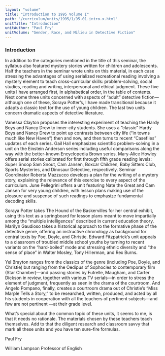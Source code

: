 ```yaml
---
layout: "volume"
title: "Introduction to 1995 Volume I"
path: "/curriculum/units/1995/1/95.01.intro.x.html"
unitTitle: "Introduction"
unitAuthor: "Paul Fry"
unitVolume: "Gender, Race, and Milieu in Detective Fiction"
---
```

<body>
<h3>
  Introduction
 </h3>
 In addition to the categories mentioned in the title of this seminar, the syllabus also featured mystery stories written for children and adolescents. Half the teachers in the seminar wrote units on this material, in each case stressing the advantages of using serialized recreational reading involving a mystery element to teach cross-curricular skills: problem-solving, social studies, reading and writing, interpersonal and ethical judgment. These five units I have arranged first, in alphabetical order, in the table of contents. Next come three units concerned with aspects of “adult” detective fiction—although one of these, Soraya Potter’s, I have made transitional because it adapts a classic text for the use of young children. The last two units concern dramatic aspects of detective literature.
 <p>
  Vanessa Clayton proposes the interesting experiment of teaching the Hardy Boys and Nancy Drew to inner-city students. She uses a “classic” Hardy Boys and Nancy Drew to point up contrasts between city life (“in towns much like New Haven”) then and now, and then turns to recent “Casefiles” updates of each series. Gail Hall emphasizes scientific problem-solving in a unit on the Einstein Anderson series including useful comparisons along the way with the better-known Encyclopedia Brown series. Mary-Alice Howley offers serial stories calibrated for first through fifth grade reading levels: Super Snoop Sam Snout, Cam Jansen, Boxcar Children, Baby Sitters Club, Sports Mysteries, and Dinosaur Detective, respectively. Seminar Coordinator Roberta Mazzucco develops a plan for the writing of a mystery story, explaining the relevance of this exercise to every aspect of the curriculum. June Pellegrini offers a unit featuring Nate the Great and Cam Jansen for very young children, with lesson plans making use of the pleasure and suspense of such readings to emphasize fundamental decoding skills.
 </p>
 <p>
  Soraya Potter takes The Hound of the Baskervilles for her central exhibit, using this text as a springboard for lesson plans meant to move impartially among the “multiple intelligences” described in current education theory. Marilyn Gaudioso takes a historical approach to the formative phase of the detective genre, offering an instructive chronology as background for central texts by Poe, Doyle, and Christie. Edward Fitzpatrick’s unit appeals to a classroom of troubled middle school youths by turning to recent variants on the “hard-boiled” mode and stressing ethnic diversity and “the sense of place” in Walter Mosley, Tony Hillerman, and Rex Burns.
 </p>
 <p>
  Yel Brayton ranges from the classics of the genre (including Poe, Doyle, and Christie) but ranging from the Oedipus of Sophocles to contemporary film (Star Chamber)—and passing stories by Futrelle, Maugham, and Carter Dickson in review, together with various TV serials—in order to stress the element of judgment, frequently as seen in the drama of the courtroom. And Angelo Pompano, finally, creates a courtroom drama out of Christie’s “Miss Marple Tells a Story,” to be researched, written, produced, and acted by all his students in cooperation with all the teachers of pertinent subjects—and few are not pertinent —at their grade level.
 </p>
 <p>
  What’s special about the common topic of these units, it seems to me, is that it needs no rationale. The materials chosen by these teachers teach themselves. Add to that the diligent research and classroom savvy that mark all these units and you have ten sure-fire formulas.
 </p>
 <p>
  Paul Fry
 </p>
 <p>
  William Lampson Professor of English
 </p>

</body>